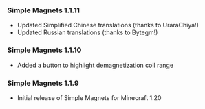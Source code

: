 ### Simple Magnets 1.1.11
- Updated Simplified Chinese translations (thanks to UraraChiya!)
- Updated Russian translations (thanks to Bytegm!)

### Simple Magnets 1.1.10
- Added a button to highlight demagnetization coil range

### Simple Magnets 1.1.9
- Initial release of Simple Magnets for Minecraft 1.20
